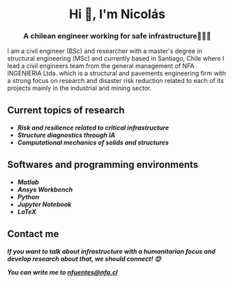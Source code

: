 <h1 align="center">Hi 👋, I'm Nicolás</h1>
<h3 align="center">A chilean engineer working for safe infrastructure👷🏼‍♂️</h3> 

I am a civil engineer (BSc) and researcher with a master's degree in structural engineering (MSc) and currently based in Santiago, Chile where I lead a civil engineers team from the general management of NFA INGENIERIA Ltda. which is a structural and pavements engineering firm with a strong focus on research and disaster risk reduction related to each of its projects mainly in the industrial and mining sector.     
 
<h2 align="left">Current topics of research
<h5 align="left">
    
- Risk and resilience related to critical infrastructure
- Structure diagnostics through IA
- Computational mechanics of solids and structures 

<h2 align="left">Softwares and programming environments
<h5 align="left">
    
- Matlab
- Ansys Workbench 
- Python
- Jupyter Notebook
- LaTeX

<h2 align="left">Contact me
  <h5 align="left">
If you want to talk about infrastructure with a humanitarian focus and develop research about that, we should connect! 😊   
    
You can write me to nfuentes@nfa.cl
